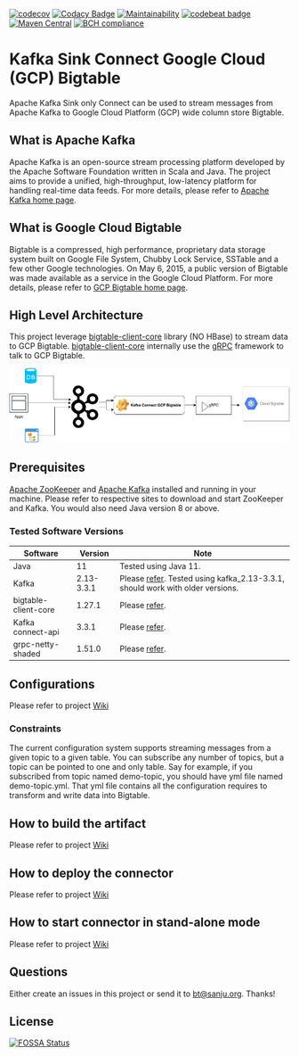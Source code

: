 [![codecov](https://codecov.io/gh/sanjuthomas/kafka-connect-gcp-bigtable/branch/master/graph/badge.svg)](https://codecov.io/gh/sanjuthomas/kafka-connect-gcp-bigtable)
[![Codacy Badge](https://api.codacy.com/project/badge/Grade/ce37564e2e4842ae8b08038f53a5be05)](https://www.codacy.com/manual/sanjuthomas/kafka-connect-gcp-bigtable?utm_source=github.com&amp;utm_medium=referral&amp;utm_content=sanjuthomas/kafka-connect-gcp-bigtable&amp;utm_campaign=Badge_Grade)
[![Maintainability](https://api.codeclimate.com/v1/badges/a1ebe21fb92d3e38d599/maintainability)](https://codeclimate.com/github/sanjuthomas/kafka-connect-gcp-bigtable/maintainability)
[![codebeat badge](https://codebeat.co/badges/5f9a8323-7e30-48e4-8fee-c1ae4fd88331)](https://codebeat.co/projects/github-com-sanjuthomas-kafka-connect-gcp-bigtable-master)
[![Maven Central](https://maven-badges.herokuapp.com/maven-central/com.sanjuthomas/kafka-connect-gcp-bigtable/badge.svg)](https://maven-badges.herokuapp.com/maven-central/com.sanjuthomas/kafka-connect-gcp-bigtable)
[![BCH compliance](https://bettercodehub.com/edge/badge/sanjuthomas/kafka-connect-gcp-bigtable?branch=master)](https://bettercodehub.com/)

# Kafka Sink Connect Google Cloud (GCP) Bigtable

Apache Kafka Sink only Connect can be used to stream messages from Apache Kafka to Google Cloud Platform (GCP) wide column store Bigtable.

## What is Apache Kafka

Apache Kafka is an open-source stream processing platform developed by the Apache Software Foundation written in Scala and Java. The project aims to provide a unified, high-throughput, low-latency platform for handling real-time data feeds. For more details, please refer to [Apache Kafka home page](https://kafka.apache.org/).

## What is Google Cloud Bigtable

Bigtable is a compressed, high performance, proprietary data storage system built on Google File System, Chubby Lock Service, SSTable and a few other Google technologies. On May 6, 2015, a public version of Bigtable was made available as a service in the Google Cloud Platform. For more details, please refer to [GCP Bigtable home page](https://cloud.google.com/bigtable/).

## High Level Architecture

This project leverage [bigtable-client-core](https://mvnrepository.com/artifact/com.google.cloud.bigtable/bigtable-client-core) library (NO HBase) to stream data to GCP Bigtable. [bigtable-client-core](https://mvnrepository.com/artifact/com.google.cloud.bigtable/bigtable-client-core) internally use the [gRPC](https://grpc.io/) framework to talk to GCP Bigtable.

![Kafka Connect GCP Bigtable](kafka-connect-bigtable.png)

## Prerequisites

[Apache ZooKeeper](https://zookeeper.apache.org) and [Apache Kafka](https://kafka.apache.org) installed and running in your machine. Please refer to respective sites to download and start ZooKeeper and Kafka. You would also need Java version 8 or above.

### Tested Software Versions

| Software      | Version       |  Note                                 |         
| ------------- |---------------| ------------------------------------- |
| Java          | 11            | Tested using Java 11. |
| Kafka         | 2.13-3.3.1    | Please [refer](https://kafka.apache.org/downloads). Tested using kafka_2.13-3.3.1, should work with older versions. | 
| bigtable-client-core | 1.27.1 | Please [refer](https://mvnrepository.com/artifact/com.google.cloud.bigtable/bigtable-client-core/1.27.1). |
| Kafka connect-api | 3.3.1     | Please [refer](https://mvnrepository.com/artifact/org.apache.kafka/connect-api/3.3.1). |
| grpc-netty-shaded | 1.51.0    | Please [refer](https://mvnrepository.com/artifact/io.grpc/grpc-netty-shaded/1.51.0). |

## Configurations

Please refer to project [Wiki](https://github.com/sanjuthomas/kafka-connect-gcp-bigtable/wiki/Kafka-Connect-GCP-Bigtable-sink-configurations)
						 	 
### Constraints

The current configuration system supports streaming messages from a given topic to a given table. You can subscribe any number of topics, but a topic can be pointed to one and only table. Say for example, if you subscribed from topic named demo-topic, you should have yml file named demo-topic.yml. That yml file contains all the configuration requires to transform and write data into Bigtable.										

## How to build the artifact

Please refer to project [Wiki](https://github.com/sanjuthomas/kafka-connect-gcp-bigtable/wiki/How-to-build-the-Kafka-Connect-GCP-Bigtable%3F)

## How to deploy the connector

Please refer to project [Wiki](https://github.com/sanjuthomas/kafka-connect-gcp-bigtable/wiki/How-to-deploy-the-Kafka-Connect-GCP-Bigtable-and-verify-the-deployment%3F)

## How to start connector in stand-alone mode

Please refer to project [Wiki](https://github.com/sanjuthomas/kafka-connect-gcp-bigtable/wiki/How-to-start-the-Kafka-Sink-Connect-GCP-Bigtable%3F)

## Questions

Either create an issues in this project or send it to bt@sanju.org. Thanks!

## License
[![FOSSA Status](https://app.fossa.io/api/projects/git%2Bgithub.com%2Fsanjuthomas%2Fkafka-connect-gcp-bigtable.svg?type=large)](https://app.fossa.io/projects/git%2Bgithub.com%2Fsanjuthomas%2Fkafka-connect-gcp-bigtable?ref=badge_large)
